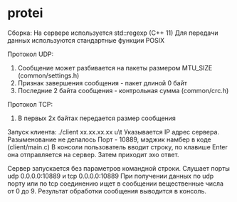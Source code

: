 # protei
Сборка:
На сервере используется std::regexp (C++ 11)
Для передачи данных используются стандартные функции POSIX

Протокол UDP:
1. Сообщение может разбивается на пакеты размером MTU_SIZE (common/settings.h)
2. Признак завершения сообщения - пакет длиной 0 байт
3. Последние 2 байта сообщения - контрольная сумма (common/crc.h)

Протокол TCP:
1. В первых 2х байтах передается размер сообщения

Запуск клиента:
./client xx.xx.xx.xx u\t
Указывается IP адрес сервера. Разыменование не делалось
Порт - 10889, мэджик намбер в коде (client/main.c)
В консоли пользователь вводит строку, по клавише Enter она отправляется на сервер.
Затем приходит эхо ответ.


Сервер запускается без параметров командной строки. 
Слушает порты udp 0.0.0.0:10889 и tcp 0.0.0.0:10889
При получении данных по udp порту или по tcp соединению ищет в сообщении вещественные числа от 0 до 9.
Результат обработки сообщения выводится в консоль.

